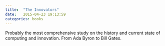 ```yaml
---
title:  "The Innovators"
date:   2015-04-23 19:13:59
categories: books
---
```


Probably the most comprehensive study on the history and current state of
computing and innovation. From Ada Byron to Bill Gates.
